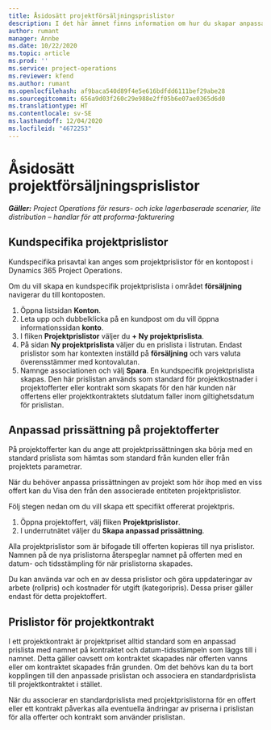 ```yaml
---
title: Åsidosätt projektförsäljningsprislistor
description: I det här ämnet finns information om hur du skapar anpassade försäljningsprislistor.
author: rumant
manager: Annbe
ms.date: 10/22/2020
ms.topic: article
ms.prod: ''
ms.service: project-operations
ms.reviewer: kfend
ms.author: rumant
ms.openlocfilehash: af9baca540d89f4e5e616bdfdd6111bef29abe28
ms.sourcegitcommit: 656a9d03f260c29e988e2ff05b6e07ae0365d6d0
ms.translationtype: HT
ms.contentlocale: sv-SE
ms.lasthandoff: 12/04/2020
ms.locfileid: "4672253"
---
```

# <a name="override-project-sales-price-lists"></a>Åsidosätt projektförsäljningsprislistor

_**Gäller:** Project Operations för resurs- och icke lagerbaserade scenarier, lite distribution – handlar för att proforma-fakturering_

## <a name="customer-specific-project-price-lists"></a>Kundspecifika projektprislistor

Kundspecifika prisavtal kan anges som projektprislistor för en kontopost i Dynamics 365 Project Operations.

Om du vill skapa en kundspecifik projektprislista i området **försäljning** navigerar du till kontoposten.

1. Öppna listsidan **Konton**.
2. Leta upp och dubbelklicka på en kundpost om du vill öppna informationssidan **konto**.
3. I fliken **Projektprislistor** väljer du **+ Ny projektprislista**.
4. På sidan **Ny projektprislista** väljer du en prislista i listrutan. Endast prislistor som har kontexten inställd på **försäljning** och vars valuta överensstämmer med kontovalutan.
5. Namnge associationen och välj **Spara**. En kundspecifik projektprislista skapas. Den här prislistan används som standard för projektkostnader i projektofferter eller kontrakt som skapats för den här kunden när offertens eller projektkontraktets slutdatum faller inom giltighetsdatum för prislistan.

## <a name="custom-pricing-on-project-quotes"></a>Anpassad prissättning på projektofferter

På projektofferter kan du ange att projektprissättningen ska börja med en standard prislista som hämtas som standard från kunden eller från projektets parametrar.

När du behöver anpassa prissättningen av projekt som hör ihop med en viss offert kan du Visa den från den associerade entiteten projektprislistor.

Följ stegen nedan om du vill skapa ett specifikt offererat projektpris.

1. Öppna projektoffert, välj fliken **Projektprislistor**.
2. I underrutnätet väljer du **Skapa anpassad prissättning**.

Alla projektprislistor som är bifogade till offerten kopieras till nya prislistor. Namnen på de nya prislistorna återspeglar namnet på offerten med en datum- och tidsstämpling för när prislistorna skapades.

Du kan använda var och en av dessa prislistor och göra uppdateringar av arbete (rollpris) och kostnader för utgift (kategoripris). Dessa priser gäller endast för detta projektoffert.

## <a name="price-lists-on-a-project-contract"></a>Prislistor för projektkontrakt

I ett projektkontrakt är projektpriset alltid standard som en anpassad prislista med namnet på kontraktet och datum-tidsstämpeln som läggs till i namnet. Detta gäller oavsett om kontraktet skapades när offerten vanns eller om kontraktet skapades från grunden. Om det behövs kan du ta bort kopplingen till den anpassade prislistan och associera en standardprislista till projektkontraktet i stället.

När du associerar en standardprislista med projektprislistorna för en offert eller ett kontrakt påverkas alla eventuella ändringar av priserna i prislistan för alla offerter och kontrakt som använder prislistan.
